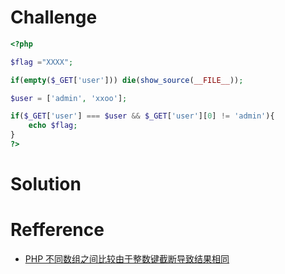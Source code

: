 # Challenge 
```php 
<?php

$flag ="XXXX"; 

if(empty($_GET['user'])) die(show_source(__FILE__));

$user = ['admin', 'xxoo'];

if($_GET['user'] === $user && $_GET['user'][0] != 'admin'){
    echo $flag;
}
?>
```

# Solution

# Refference
+ [PHP 不同数组之间比较由于整数键截断导致结果相同 ](http://blog.evalbug.com/2015/11/10/different_arrays_compare_indentical_due_to_integer_key_truncation/)